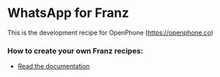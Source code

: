 # WhatsApp for Franz
This is the development recipe for OpenPhone (https://openphone.co)

### How to create your own Franz recipes:
* [Read the documentation](https://github.com/meetfranz/plugins)
